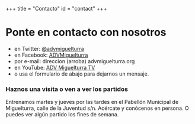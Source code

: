 +++
title = "Contacto"
id = "contact"
+++

# Ponte en contacto con nosotros

* en Twitter: [@advmiguelturra](http://www.twitter.com/advmiguelturra)
* en Facebook: [ADVMiguelturra](https://www.facebook.com/ADVMiguelturra)
* por e-mail: direccion (arroba) advmiguelturra.org
* en YouTube: [ADV Miguelturra TV](https://www.youtube.com/user/advmiguelturratv)
* o usa el formulario de abajo para dejarnos un mensaje.

### Haznos una visita o ven a ver los partidos

Entrenamos martes y jueves por las tardes en el Pabellón Municipal de
Miguelturra, calle de la Juventud s/n. Acércate y conócenos en
persona. O puedes ver algún partido los fines de semana.
